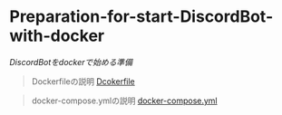# Preparation-for-start-DiscordBot-with-docker
*DiscordBotをdockerで始める準備*

> Dockerfileの説明
[Dcokerfile](Dockerfile_description.md)

> docker-compose.ymlの説明
[docker-compose.yml](docker-compose.yml_description.md)
